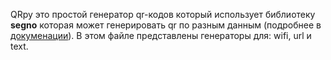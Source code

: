 QRpy это простой генератор qr-кодов который использует библиотеку **segno** которая может генерировать qr по разным данным (подробнее в [докуменации](https://segno.readthedocs.io/en/latest/)).
В этом файле представлены генераторы для: wifi, url и  text.
